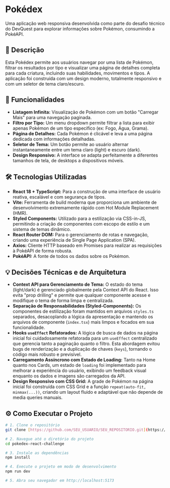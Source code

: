 # Pokédex

Uma aplicação web responsiva desenvolvida como parte do desafio técnico do DevQuest para explorar informações sobre Pokémon, consumindo a PokéAPI.

## 📖 Descrição

Esta Pokédex permite aos usuários navegar por uma lista de Pokémon, filtrar os resultados por tipo e visualizar uma página de detalhes completa para cada criatura, incluindo suas habilidades, movimentos e tipos. A aplicação foi construída com um design moderno, totalmente responsivo e com um seletor de tema claro/escuro.

## 🚀 Funcionalidades

- **Listagem Infinita:** Visualização de Pokémon com um botão "Carregar Mais" para uma navegação paginada.
- **Filtro por Tipo:** Um menu dropdown permite filtrar a lista para exibir apenas Pokémon de um tipo específico (ex: Fogo, Água, Grama).
- **Página de Detalhes:** Cada Pokémon é clicável e leva a uma página dedicada com informações detalhadas.
- **Seletor de Tema:** Um botão permite ao usuário alternar instantaneamente entre um tema claro (light) e escuro (dark).
- **Design Responsivo:** A interface se adapta perfeitamente a diferentes tamanhos de tela, de desktops a dispositivos móveis.

## 🛠️ Tecnologias Utilizadas

- **React 18 + TypeScript:** Para a construção de uma interface de usuário reativa, escalável e com segurança de tipos.
- **Vite:** Ferramenta de build moderna que proporciona um ambiente de desenvolvimento extremamente rápido com Hot Module Replacement (HMR).
- **Styled Components:** Utilizado para a estilização via CSS-in-JS, permitindo a criação de componentes com escopo de estilo e um sistema de temas dinâmico.
- **React Router DOM:** Para o gerenciamento de rotas e navegação, criando uma experiência de Single Page Application (SPA).
- **Axios:** Cliente HTTP baseado em Promises para realizar as requisições à PokéAPI de forma robusta.
- **PokéAPI:** A fonte de todos os dados sobre os Pokémon.

## 💡 Decisões Técnicas e de Arquitetura

- **Context API para Gerenciamento de Tema:** O estado do tema (light/dark) é gerenciado globalmente pela Context API do React. Isso evita "prop drilling" e permite que qualquer componente acesse e modifique o tema de forma limpa e centralizada.
- **Separação de Responsabilidades (Styled-Components):** Os componentes de estilização foram mantidos em arquivos `styles.ts` separados, desacoplando a lógica da apresentação e mantendo os arquivos de componente (`index.tsx`) mais limpos e focados em sua funcionalidade.
- **Hooks `useEffect` Refatorados:** A lógica de busca de dados na página inicial foi cuidadosamente refatorada para um `useEffect` centralizado que gerencia tanto a paginação quanto o filtro. Esta abordagem evitou bugs de renderização e a duplicação de chaves (`keys`), tornando o código mais robusto e previsível.
- **Carregamento Assíncrono com Estado de Loading:** Tanto na Home quanto nos Cards, um estado de `loading` foi implementado para melhorar a experiência do usuário, exibindo um feedback visual enquanto os dados e imagens são carregados da API.
- **Design Responsivo com CSS Grid:** A grade de Pokémon na página inicial foi construída com CSS Grid e a função `repeat(auto-fit, minmax(...))`, criando um layout fluido e adaptável que não depende de media queries manuais.

## ⚙️ Como Executar o Projeto

```bash
# 1. Clone o repositório
git clone [https://github.com/SEU_USUARIO/SEU_REPOSITORIO.git](https://github.com/SEU_USUARIO/SEU_REPOSITORIO.git)

# 2. Navegue até o diretório do projeto
cd pokedex-react-challenge

# 3. Instale as dependências
npm install

# 4. Execute o projeto em modo de desenvolvimento
npm run dev

# 5. Abra seu navegador em http://localhost:5173
